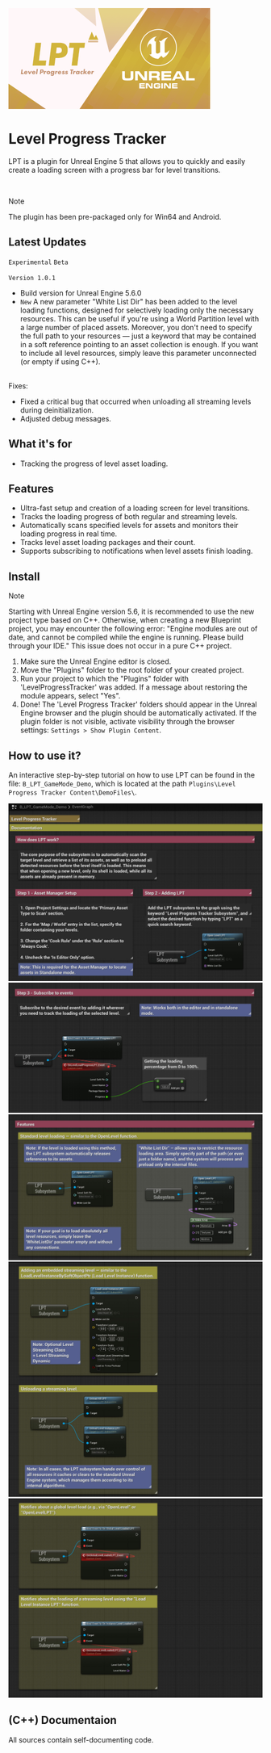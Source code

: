 ![Level Progress Tracker](./_Misc/Preview.png)

# Level Progress Tracker
LPT is a plugin for Unreal Engine 5 that allows you to quickly and easily create a loading screen with a progress bar for level transitions.

<br>

> [!NOTE]
> The plugin has been pre-packaged only for Win64 and Android.

## Latest Updates
`Experimental` `Beta`

`Version 1.0.1` 
- Build version for Unreal Engine 5.6.0
- `New` A new parameter "White List Dir" has been added to the level loading functions, designed for selectively loading only the necessary resources. This can be useful if you're using a World Partition level with a large number of placed assets. Moreover, you don't need to specify the full path to your resources — just a keyword that may be contained in a soft reference pointing to an asset collection is enough. If you want to include all level resources, simply leave this parameter unconnected (or empty if using C++).

<br>
Fixes:

- Fixed a critical bug that occurred when unloading all streaming levels during deinitialization.
- Adjusted debug messages.

## What it's for
- Tracking the progress of level asset loading.

## Features
- Ultra-fast setup and creation of a loading screen for level transitions.
- Tracks the loading progress of both regular and streaming levels.
- Automatically scans specified levels for assets and monitors their loading progress in real time.
- Tracks level asset loading packages and their count.
- Supports subscribing to notifications when level assets finish loading.

## Install

> [!NOTE]
> Starting with Unreal Engine version 5.6, it is recommended to use the new project type based on C++. Otherwise, when creating a new Blueprint project, you may encounter the following error: "Engine modules are out of date, and cannot be compiled while the engine is running. Please build through your IDE." This issue does not occur in a pure C++ project.

1. Make sure the Unreal Engine editor is closed.
2. Move the "Plugins" folder to the root folder of your created project.
3. Run your project to which the "Plugins" folder with 'LevelProgressTracker' was added. If a message about restoring the module appears, select "Yes".
4. Done! The 'Level Progress Tracker' folders should appear in the Unreal Engine browser and the plugin should be automatically activated. If the plugin folder is not visible, activate visibility through the browser settings: `Settings > Show Plugin Content`.

## How to use it?
An interactive step-by-step tutorial on how to use LPT can be found in the file: `B_LPT_GameMode_Demo`, which is located at the path `Plugins\Level Progress Tracker Content\DemoFiles\`.

![Window Manager](./_Misc/Tutorial/Tutorial_1.jpg)
![Window Manager](./_Misc/Tutorial/Tutorial_2.jpg)
![Window Manager](./_Misc/Tutorial/Tutorial_3.jpg)
![Window Manager](./_Misc/Tutorial/Tutorial_4.jpg)
![Window Manager](./_Misc/Tutorial/Tutorial_5.jpg)

## (C++) Documentaion
All sources contain self-documenting code.
